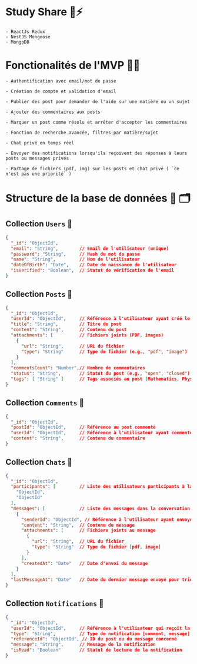 # Study Share 🚀⚡

    - ReactJs Redux
    - NestJS Mongoose
    - MongoDB

# Fonctionalités de l'MVP 💪💪

    - Authentification avec email/mot de passe

    - Création de compte et validation d'email

    - Publier des post pour demander de l'aide sur une matière ou un sujet

    - Ajouter des commentaires aux posts

    - Marquer un post comme résolu et arrêter d'accepter les commentaires

    - Fonction de recherche avancée, filtres par matière/sujet

    - Chat privé en temps réel

    - Envoyer des notifications lorsqu'ils reçoivent des réponses à leurs posts ou messages privés

    - Partage de fichiers (pdf, img) sur les posts et chat privé ( `ce n'est pas une priorité` )

# Structure de la base de données 💾 🗂️

## Collection `Users` 📄

```json
{
  "_id": "ObjectId",
  "email": "String",        // Email de l'utilisateur (unique)
  "password": "String",     // Hash du mot de passe
  "name": "String",         // Nom de l'utilisateur
  "dateOfBirth": "Date",    // Date de naissance de l'utilisateur
  "isVerified": "Boolean",  // Statut de vérification de l'email
}
```

## Collection `Posts` 📄

```json
{
  "_id": "ObjectId",
  "userId": "ObjectId",     // Référence à l'utilisateur ayant créé le post
  "title": "String",        // Titre du post
  "content": "String",      // Contenu du post
  "attachments": [          // Fichiers joints (PDF, images)
    {
      "url": "String",      // URL du fichier
      "type": "String"      // Type de fichier (e.g., "pdf", "image")
    }
  ],
  "commentsCount": "Number",// Nombre de commentaires
  "status": "String",       // Statut du post (e.g., "open", "closed")
  "tags": [ "String" ]      // Tags associés au post [Mathematics, Physics, French, ...]
}
```

## Collection `Comments` 📄

```json
{
  "_id": "ObjectId",
  "postId": "ObjectId",     // Référence au post commenté
  "userId": "ObjectId",     // Référence à l'utilisateur ayant commenté
  "content": "String",      // Contenu du commentaire
}
```

## Collection `Chats` 📄

```json
{
  "_id": "ObjectId",
  "participants": [         // Liste des utilisateurs participants à la conversation
    "ObjectId",
    "ObjectId"
  ],
  "messages": [             // Liste des messages dans la conversation
    {
      "senderId": "ObjectId", // Référence à l'utilisateur ayant envoyé le message
      "content": "String",  // Contenu du message
      "attachments": [      // Fichiers joints au message
        {
          "url": "String",  // URL du fichier
          "type": "String"  // Type de fichier [pdf, image]
        }
      ],
      "createdAt": "Date"   // Date d'envoi du message
    }
  ],
  "lastMessageAt": "Date"   // Date du dernier message envoyé pour trier les conversations
}
```

## Collection `Notifications` 📄

```json
{
  "_id": "ObjectId",
  "userId": "ObjectId",     // Référence à l'utilisateur qui reçoit la notification
  "type": "String",         // Type de notification [comment, message]
  "referenceId": "ObjectId", // ID du post ou du message concerné
  "message": "String",      // Message de la notification
  "isRead": "Boolean"       // Statut de lecture de la notification
}
```

